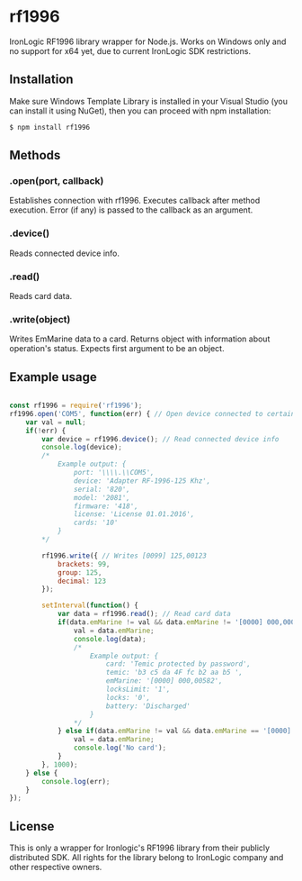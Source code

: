 # rf1996

IronLogic RF1996 library wrapper for Node.js. Works on Windows only and no support for x64 yet, due to current IronLogic SDK restrictions.

## Installation

Make sure Windows Template Library is installed in your Visual Studio (you can install it using NuGet), then you can proceed with npm installation:

```sh
$ npm install rf1996
```

## Methods

### .open(port, callback)

Establishes connection with rf1996. Executes callback after method execution. Error (if any) is passed to the callback as an argument.

### .device()

Reads connected device info.

### .read()

Reads card data.

### .write(object)

Writes EmMarine data to a card. Returns object with information about operation's status. Expects first argument to be an object.

## Example usage

```js

const rf1996 = require('rf1996');
rf1996.open('COM5', function(err) { // Open device connected to certain COM port
	var val = null;
	if(!err) {
		var device = rf1996.device(); // Read connected device info
		console.log(device);
		/*
			Example output: { 
				port: '\\\\.\\COM5',
				device: 'Adapter RF-1996-125 Khz',
				serial: '820',
				model: '2081',
				firmware: '418',
				license: 'License 01.01.2016',
				cards: '10'
			}
		*/

		rf1996.write({ // Writes [0099] 125,00123
			brackets: 99,
			group: 125,
			decimal: 123
		});

		setInterval(function() {
			var data = rf1996.read(); // Read card data
			if(data.emMarine != val && data.emMarine != '[0000] 000,00000') {
				val = data.emMarine;
				console.log(data);
				/*
					Example output: { 
						card: 'Temic protected by password',
						temic: 'b3 c5 da 4F fc b2 aa b5 ',
						emMarine: '[0000] 000,00582',
						locksLimit: '1',
						locks: '0',
						battery: 'Discharged'
					}
				*/ 
			} else if(data.emMarine != val && data.emMarine == '[0000] 000,00000' && val != null) {
				val = data.emMarine;
				console.log('No card');
			}
		}, 1000);
	} else {
		console.log(err);
	}
});

```

## License

This is only a wrapper for Ironlogic's RF1996 library from their publicly distributed SDK. All rights for the library belong to IronLogic company and other respective owners.